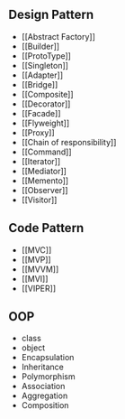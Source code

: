 ## Design Pattern
- [[Abstract Factory]]
- [[Builder]]
- [[ProtoType]]
- [[Singleton]]
- [[Adapter]]
- [[Bridge]]
- [[Composite]]
- [[Decorator]]
- [[Facade]]
- [[Flyweight]]
- [[Proxy]]
- [[Chain of responsibility]]
- [[Command]]
- [[Iterator]]
- [[Mediator]]
- [[Memento]]
- [[Observer]]
- [[Visitor]]
## Code Pattern
- [[MVC]]
- [[MVP]]
- [[MVVM]]
- [[MVI]]
- [[VIPER]]

## OOP
- class
- object
- Encapsulation
- Inheritance
- Polymorphism
- Association
- Aggregation
- Composition

